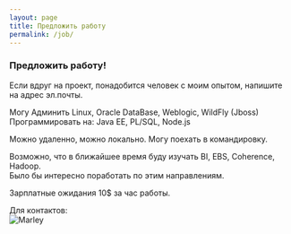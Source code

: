 ```yaml
---
layout: page
title: Предложить работу
permalink: /job/
---
```



### Предложить работу!

Если вдруг на проект, понадобится человек с моим опытом, напишите на адрес эл.почты.

Могу Админить Linux, Oracle DataBase, Weblogic, WildFly (Jboss)  
Программировать на: Java EE, PL/SQL, Node.js

Можно удаленно, можно локально. Могу поехать в командировку.


Возможно, что в ближайшее время буду изучать BI, EBS, Coherence, Hadoop.  
Было бы интересно поработать по этим направлениям.


Зарплатные ожидания 10$ за час работы.


Для контактов:<br/>
<img src="http://img.fotografii.org/a3333333mail.gif" alt="Marley" border="0" />
